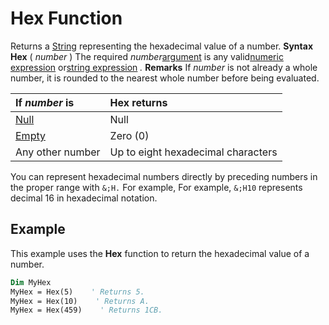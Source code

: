 
# Hex Function



Returns a [String](b8bdf64f-5920-1ae9-16d0-b26d09524a30.md) representing the hexadecimal value of a number.
 **Syntax**
 **Hex** ( _number_ )
The required  _number_[argument](b8bdf64f-5920-1ae9-16d0-b26d09524a30.md) is any valid[numeric expression](b8bdf64f-5920-1ae9-16d0-b26d09524a30.md) or[string expression](b8bdf64f-5920-1ae9-16d0-b26d09524a30.md) _._
 **Remarks**
If  _number_ is not already a whole number, it is rounded to the nearest whole number before being evaluated.


|**If  _number_ is**|**Hex returns**|
|:-----|:-----|
|[Null](b8bdf64f-5920-1ae9-16d0-b26d09524a30.md)|Null|
|[Empty](b8bdf64f-5920-1ae9-16d0-b26d09524a30.md)|Zero (0)|
|Any other number|Up to eight hexadecimal characters|
You can represent hexadecimal numbers directly by preceding numbers in the proper range with  `&;H.` For example, For example, `&;H10` represents decimal 16 in hexadecimal notation.

## Example

This example uses the  **Hex** function to return the hexadecimal value of a number.


```vb
Dim MyHex
MyHex = Hex(5)    ' Returns 5.
MyHex = Hex(10)    ' Returns A.
MyHex = Hex(459)    ' Returns 1CB.
```

